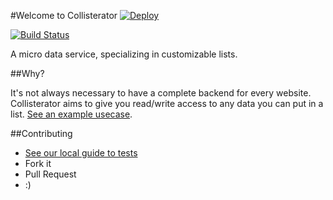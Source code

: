 #Welcome to Collisterator [![Deploy](https://www.herokucdn.com/deploy/button.png)](https://heroku.com/deploy?template=https://github.com/webcrofting/collisterator/tree/master)

[![Build Status](https://travis-ci.org/webcrofting/collisterator.svg)](https://travis-ci.org/webcrofting/collisterator)

A micro data service, specializing in customizable lists.

##Why?

It's not always necessary to have a complete backend for every website. Collisterator aims to give you read/write access to any data you can put in a list. [See an example usecase](https://github.com/ageiersbach/movie_list).

##Contributing

- [See our local guide to tests](spec/tests.md)
- Fork it
- Pull Request
- :)
